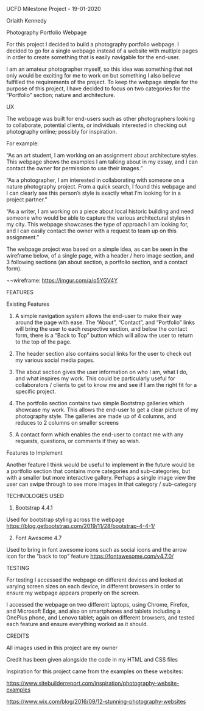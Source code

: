 UCFD Milestone Project - 19-01-2020

Orlaith Kennedy 

Photography Portfolio Webpage

For this project I decided to build a photography portfolio webpage. I decided to go for a single webpage instead of a website with multiple pages in order to 
create something that is easily navigable for the end-user.

I am an amateur photographer myself, so this idea was something that not only would be exciting for me to work on but something I also believe fulfilled the 
requirements of the project. To keep the webpage simple for the purpose of this project, I have decided to focus on two categories for the “Portfolio” section; 
nature and architecture.


UX

The webpage was built for end-users such as other photographers looking to collaborate, potential clients, or individuals interested in checking out photography online; possibly for inspiration.

For example:

“As an art student, I am working on an assignment about architecture styles. This webpage shows the examples I am talking about in my essay, 
and I can contact the owner for permission to use their images.”

“As a photographer, I am interested in collaborating with someone on a nature photography project. From a quick search, 
I found this webpage and I can clearly see this person’s style is exactly what I’m looking for in a project partner.”

“As a writer, I am working on a piece about local historic building and need someone who would be able to capture the various architectural styles in my city. 
This webpage showcases the type of approach I am looking for, and I can easily contact the owner with a request to team up on this assignment.”

The webpage project was based on a simple idea, as can be seen in the wireframe below, of a single page, with a header / hero image section, and 3 following sections 
(an about section, a portfolio section, and a contact form). 

¬¬wireframe:
https://imgur.com/a/q5YGV4Y 


FEATURES

Existing Features

1.	A simple navigation system allows the end-user to make their way around the page with ease. The “About”, “Contact”, and “Portfolio” links will bring 
    the user to each respective section, and below the contact form, there is a “Back to Top” button which will allow the user to return to the top of the page.

2.	The header section also contains social links for the user to check out my various social media pages.

3.	The about section gives the user information on who I am, what I do, and what inspires my work. This could be particularly useful for collaborators / clients 
    to get to know me and see if I am the right fit for a specific project.

4.	The portfolio section contains two simple Bootstrap galleries which showcase my work. This allows the end-user to get a clear picture of my photography style. 
    The galleries are made up of 4 columns, and reduces to 2 columns on smaller screens

5.	A contact form which enables the end-user to contact me with any requests, questions, or comments if they so wish.


Features to Implement

Another feature I think would be useful to implement in the future would be a portfolio section that contains more categories and sub-categories, 
but with a smaller but more interactive gallery. Perhaps a single image view the user can swipe through to see more images in that category / sub-category


TECHNOLOGIES USED

1.	Bootstrap 4.4.1

Used for bootstrap styling across the webpage
https://blog.getbootstrap.com/2019/11/28/bootstrap-4-4-1/


2.	Font Awesome 4.7

Used to bring in font awesome icons such as social icons and the arrow icon for the “back to top” feature
https://fontawesome.com/v4.7.0/


TESTING

For testing I accessed the webpage on different devices and looked at varying screen sizes on each device, in different browsers in order to ensure my 
webpage appears properly on the screen. 

I accessed the webpage on two different laptops, using Chrome, Firefox, and Microsoft Edge, and also on smartphones and tablets including a OnePlus phone, 
and Lenovo tablet; again on different browsers, and tested each feature and ensure everything worked as it should.



CREDITS

All images used in this project are my owner



Credit has been given alongside the code in my HTML and CSS files


Inspiration for this project came from the examples on these websites:

https://www.sitebuilderreport.com/inspiration/photography-website-examples 

https://www.wix.com/blog/2016/09/12-stunning-photography-websites
